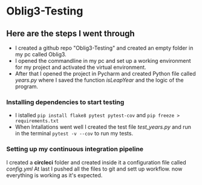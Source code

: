 # Oblig3-Testing

## Here are the steps I went through
* I created a github repo "Oblig3-Testing" and created an empty folder in my pc called Oblig3.
* I opened the commandline in my pc and set up a working environment for my project and activated the virtual environment.  
* After that I opened the project in Pycharm and created Python file called *years.py* 
where I saved the function *isLeapYear* and the logic of the program.

### Installing dependencies to start testing
* I istalled ```pip install flake8 pytest pytest-cov``` and ```pip freeze > requirements.txt```
* When Intallations went well I created the test file *test_years.py* and run in the terminal ```pytest -v --cov```
to run my tests. 

### Setting up my continuous integration pipeline
I created a **circleci** folder and created inside it a configuration file called *config.yml*
At last I pushed all the files to git and sett up workflow. 
now everything is working as it's expected.


